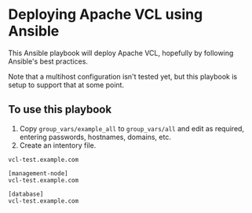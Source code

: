 # Deploying Apache VCL using Ansible #

This Ansible playbook will deploy Apache VCL, hopefully by following Ansible's best practices.

Note that a multihost configuration isn't tested yet, but this playbook is setup to support that at some point.

## To use this playbook ##

1. Copy `group_vars/example_all` to `group_vars/all` and edit as required, entering passwords, hostnames, domains, etc.
2. Create an intentory file.

```[web]
vcl-test.example.com

[management-node]
vcl-test.example.com

[database]
vcl-test.example.com
```